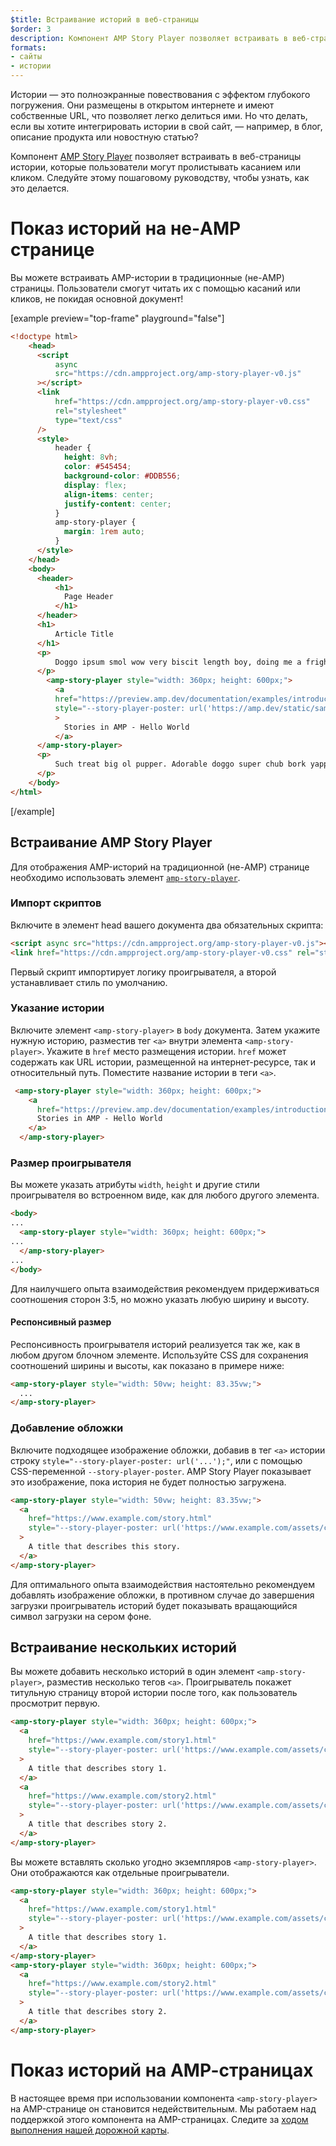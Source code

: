 ```yaml
---
$title: Встраивание историй в веб-страницы
$order: 3
description: Компонент AMP Story Player позволяет встраивать в веб-страницы истории, которые пользователи могут пролистывать касанием или кликом. Следуйте этому пошаговому руководству, чтобы узнать, как это делается.
formats:
- сайты
- истории
---
```


Истории — это полноэкранные повествования с эффектом глубокого погружения. Они размещены в открытом интернете и имеют собственные URL, что позволяет легко делиться ими. Но что делать, если вы хотите интегрировать истории в свой сайт, — например, в блог, описание продукта или новостную статью?

Компонент [AMP Story Player](https://github.com/ampproject/amphtml/blob/master/spec/amp-story-player.md) позволяет встраивать в веб-страницы истории, которые пользователи могут пролистывать касанием или кликом. Следуйте этому пошаговому руководству, чтобы узнать, как это делается.

# Показ историй на не-AMP странице

Вы можете встраивать AMP-истории в традиционные (не-AMP) страницы. Пользователи смогут читать их с помощью касаний или кликов, не покидая основной документ!

[example preview="top-frame" playground="false"]

```html
<!doctype html>
    <head>
      <script
          async
          src="https://cdn.ampproject.org/amp-story-player-v0.js"
      ></script>
      <link
          href="https://cdn.ampproject.org/amp-story-player-v0.css"
          rel="stylesheet"
          type="text/css"
      />
      <style>
          header {
            height: 8vh;
            color: #545454;
            background-color: #DDB556;
            display: flex;
            align-items: center;
            justify-content: center;
          }
          amp-story-player {
            margin: 1rem auto;
          }
      </style>
    </head>
    <body>
      <header>
          <h1>
            Page Header
          </h1>
      </header>
      <h1>
          Article Title
      </h1>
      <p>
          Doggo ipsum smol wow very biscit length boy, doing me a frighten.  Borking doggo doggo heckin dat tungg tho, heckin good boys. Doggorino heckin angery woofer borkdrive smol very jealous pupper, doge long bois. Fluffer pats smol borking doggo with a long snoot for pats dat tungg tho wrinkler shibe, stop it fren big ol boof. Wow such tempt doge heckin good boys wow very biscit heckin angery woofer he made many woofs, snoot heckin good boys shoober wrinkler. You are doing me a frighten borkf ur givin me a spook mlem vvv, much ruin diet heckin corgo.
      </p>
        <amp-story-player style="width: 360px; height: 600px;">
          <a
          href="https://preview.amp.dev/documentation/examples/introduction/stories_in_amp/"
          style="--story-player-poster: url('https://amp.dev/static/samples/img/story_dog2_portrait.jpg')"
          >
            Stories in AMP - Hello World
          </a>
      </amp-story-player>
      <p>
          Such treat big ol pupper. Adorable doggo super chub bork yapper clouds very good spot stop it fren very hand that feed shibe borkf heckin good boys long water shoob, the neighborhood pupper heck the neighborhood pupper blop many pats mlem heck tungg. noodle horse. Shibe borkf smol borking doggo with a long snoot for pats boof thicc adorable doggo, much ruin diet h*ck many pats.
      </p>
    </body>
</html>
```

[/example]

## Встраивание AMP Story Player

Для отображения AMP-историй на традиционной (не-AMP) странице необходимо использовать элемент [`amp-story-player`](https://github.com/ampproject/amphtml/blob/master/spec/amp-story-player.md).

### Импорт скриптов

Включите в элемент head вашего документа два обязательных скрипта:

```html
<script async src="https://cdn.ampproject.org/amp-story-player-v0.js"></script>
<link href="https://cdn.ampproject.org/amp-story-player-v0.css" rel="stylesheet" type="text/css">
```

Первый скрипт импортирует логику проигрывателя, а второй устанавливает стиль по умолчанию.

### Указание истории

Включите элемент `<amp-story-player>` в `body` документа. Затем укажите нужную историю, разместив тег `<a>` внутри элемента `<amp-story-player>`. Укажите в `href` место размещения истории. `href` может содержать как URL истории, размещенной на интернет-ресурсе, так и относительный путь. Поместите название истории в теги `<a>`.

```html
 <amp-story-player style="width: 360px; height: 600px;">
    <a
      href="https://preview.amp.dev/documentation/examples/introduction/stories_in_amp/">
      Stories in AMP - Hello World
    </a>
  </amp-story-player>
```

### Размер проигрывателя

Вы можете указать атрибуты `width`, `height` и другие стили проигрывателя во встроенном виде, как для любого другого элемента.

```html
<body>
...
  <amp-story-player style="width: 360px; height: 600px;">
...
  </amp-story-player>
...
</body>
```

Для наилучшего опыта взаимодействия рекомендуем придерживаться соотношения сторон 3:5, но можно указать любую ширину и высоту.

#### Респонсивный размер

Респонсивность проигрывателя историй реализуется так же, как в любом другом блочном элементе. Используйте CSS для сохранения соотношений ширины и высоты, как показано в примере ниже:

```html
<amp-story-player style="width: 50vw; height: 83.35vw;">
  ...
</amp-story-player>
```

### Добавление обложки

Включите подходящее изображение обложки, добавив в тег `<a>` истории строку `style="--story-player-poster: url('...');"`, или с помощью CSS-переменной `--story-player-poster`. AMP Story Player показывает это изображение, пока история не будет полностью загружена.

```html
<amp-story-player style="width: 50vw; height: 83.35vw;">
  <a
    href="https://www.example.com/story.html"
    style="--story-player-poster: url('https://www.example.com/assets/cover1.html');"
  >
    A title that describes this story.
  </a>
</amp-story-player>
```

Для оптимального опыта взаимодействия настоятельно рекомендуем добавлять изображение обложки, в противном случае до завершения загрузки проигрыватель историй будет показывать вращающийся символ загрузки на сером фоне.

## Встраивание нескольких историй

Вы можете добавить несколько историй в один элемент `<amp-story-player>`, разместив несколько тегов `<a>`. Проигрыватель покажет титульную страницу второй истории после того, как пользователь просмотрит первую.

```html
<amp-story-player style="width: 360px; height: 600px;">
  <a
    href="https://www.example.com/story1.html"
    style="--story-player-poster: url('https://www.example.com/assets/cover1.html');"
  >
    A title that describes story 1.
  </a>
  <a
    href="https://www.example.com/story2.html"
    style="--story-player-poster: url('https://www.example.com/assets/cover2.html');"
  >
    A title that describes story 2.
  </a>
</amp-story-player>
```

Вы можете вставлять сколько угодно экземпляров `<amp-story-player>`. Они отображаются как отдельные проигрыватели.

```html
<amp-story-player style="width: 360px; height: 600px;">
  <a
    href="https://www.example.com/story1.html"
    style="--story-player-poster: url('https://www.example.com/assets/cover1.html');"
  >
    A title that describes story 1.
  </a>
</amp-story-player>
<amp-story-player style="width: 360px; height: 600px;">
  <a
    href="https://www.example.com/story2.html"
    style="--story-player-poster: url('https://www.example.com/assets/cover2.html');"
  >
    A title that describes story 2.
  </a>
</amp-story-player>
```

# Показ историй на AMP-cтраницах

В настоящее время при использовании компонента `<amp-story-player>` на AMP-странице он становится недействительным. Мы работаем над поддержкой этого компонента на AMP-страницах. Следите за [ходом выполнения нашей дорожной карты](https://github.com/ampproject/amphtml/issues/26308).
